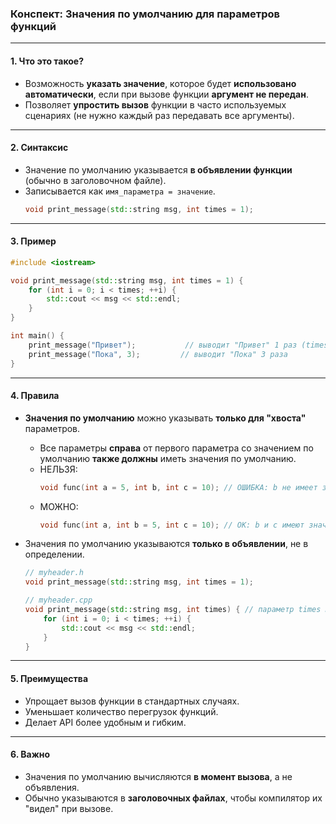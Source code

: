 ### **Конспект: Значения по умолчанию для параметров функций**

---

#### **1. Что это такое?**

- Возможность **указать значение**, которое будет **использовано автоматически**, если при вызове функции **аргумент не передан**.
- Позволяет **упростить вызов** функции в часто используемых сценариях (не нужно каждый раз передавать все аргументы).

---

#### **2. Синтаксис**

- Значение по умолчанию указывается **в объявлении функции** (обычно в заголовочном файле).
- Записывается как `имя_параметра = значение`.
  ```cpp
  void print_message(std::string msg, int times = 1);
  ```

---

#### **3. Пример**

```cpp
#include <iostream>

void print_message(std::string msg, int times = 1) {
    for (int i = 0; i < times; ++i) {
        std::cout << msg << std::endl;
    }
}

int main() {
    print_message("Привет");           // выводит "Привет" 1 раз (times = 1 по умолчанию)
    print_message("Пока", 3);         // выводит "Пока" 3 раза
}
```

---

#### **4. Правила**

- **Значения по умолчанию** можно указывать **только для "хвоста"** параметров.
  - Все параметры **справа** от первого параметра со значением по умолчанию **также должны** иметь значения по умолчанию.
  - НЕЛЬЗЯ:
    ```cpp
    void func(int a = 5, int b, int c = 10); // ОШИБКА: b не имеет значения по умолчанию
    ```
  - МОЖНО:
    ```cpp
    void func(int a, int b = 5, int c = 10); // OK: b и c имеют значения по умолчанию
    ```

- Значения по умолчанию указываются **только в объявлении**, не в определении.
  ```cpp
  // myheader.h
  void print_message(std::string msg, int times = 1);

  // myheader.cpp
  void print_message(std::string msg, int times) { // параметр times НЕ указывается снова
      for (int i = 0; i < times; ++i) {
          std::cout << msg << std::endl;
      }
  }
  ```

---

#### **5. Преимущества**

- Упрощает вызов функции в стандартных случаях.
- Уменьшает количество перегрузок функций.
- Делает API более удобным и гибким.

---

#### **6. Важно**

- Значения по умолчанию вычисляются **в момент вызова**, а не объявления.
- Обычно указываются в **заголовочных файлах**, чтобы компилятор их "видел" при вызове.